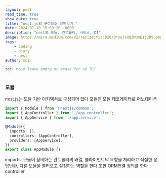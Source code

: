 ```yaml
---
layout: post
read_time: true
show_date: true
title: "nest.js의 구성요소 살펴보기 "
date: 2024-07-10 15:00:20 -0600
description: "nest의 모듈, 컨트롤러, 서비스, DI"
image: https://miro.medium.com/v2/resize:fit:820/0*xqTsRQ3MOnE1j2D9.png
tags: 
    - coding
    - diary
    - nest
author: soi

toc: no # leave empty or erase for no TOC
---
```

### 모듈
nest.js는 모듈 기반 아키텍쳐로 구성되어 있다 
모듈은 모듈 데코레이터로 어노테이션
``` typescript
import { Module } from '@nestjs/common';
import { AppController } from './app.controller';
import { AppService } from './app.service';

@Module({
  imports: [],
  controllers: [AppController],
  providers: [AppService],
})
export class AppModule {}
```
imports: 모듈이 정의하는 컨트롤러의 배열, 클라이언트의 요청을 처리하고 적절한 응답반환, 
         다른 모듈을 불러오고 설정하는 역할을 한다 
         또한 ORM연결 정의를 한다 
controller